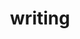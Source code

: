 ---
layout: page
title: writing
nav: true
nav_order: 1
dropdown: true
children: 
    - title: all writing
      permalink: /writing/by_year
    - title: by topic
      permalink: /writing/by_topic
    - title: divider
    - title: books
      permalink: /writing/books
    - title: articles
      permalink: /writing/articles
    - title: unpublished
      permalink: /writing/working_papers
---